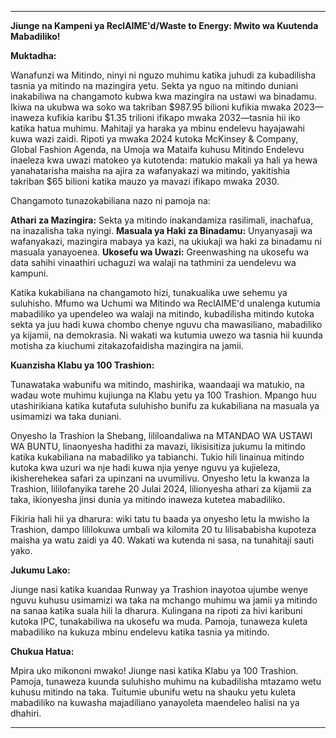 ---

**Jiunge na Kampeni ya ReclAIME'd/Waste to Energy: Mwito wa Kuutenda Mabadiliko!**

**Muktadha:**

Wanafunzi wa Mitindo, ninyi ni nguzo muhimu katika juhudi za kubadilisha tasnia ya mitindo na mazingira yetu. Sekta ya nguo na mitindo duniani inakabiliwa na changamoto kubwa kwa mazingira na ustawi wa binadamu. Ikiwa na ukubwa wa soko wa takriban $987.95 bilioni kufikia mwaka 2023—inaweza kufikia karibu $1.35 trilioni ifikapo mwaka 2032—tasnia hii iko katika hatua muhimu. Mahitaji ya haraka ya mbinu endelevu hayajawahi kuwa wazi zaidi. Ripoti ya mwaka 2024 kutoka McKinsey & Company, Global Fashion Agenda, na Umoja wa Mataifa kuhusu Mitindo Endelevu inaeleza kwa uwazi matokeo ya kutotenda: matukio makali ya hali ya hewa yanahatarisha maisha na ajira za wafanyakazi wa mitindo, yakitishia takriban $65 bilioni katika mauzo ya mavazi ifikapo mwaka 2030.

Changamoto tunazokabiliana nazo ni pamoja na:

**Athari za Mazingira:** Sekta ya mitindo inakandamiza rasilimali, inachafua, na inazalisha taka nyingi.
**Masuala ya Haki za Binadamu:** Unyanyasaji wa wafanyakazi, mazingira mabaya ya kazi, na ukiukaji wa haki za binadamu ni masuala yanayoenea.
**Ukosefu wa Uwazi:** Greenwashing na ukosefu wa data sahihi vinaathiri uchaguzi wa walaji na tathmini za uendelevu wa kampuni.

Katika kukabiliana na changamoto hizi, tunakualika uwe sehemu ya suluhisho. Mfumo wa Uchumi wa Mitindo wa ReclAIME'd unalenga kutumia mabadiliko ya upendeleo wa walaji na mitindo, kubadilisha mitindo kutoka sekta ya juu hadi kuwa chombo chenye nguvu cha mawasiliano, mabadiliko ya kijamii, na demokrasia. Ni wakati wa kutumia uwezo wa tasnia hii kuunda motisha za kiuchumi zitakazofaidisha mazingira na jamii.

**Kuanzisha Klabu ya 100 Trashion:**

Tunawataka wabunifu wa mitindo, mashirika, waandaaji wa matukio, na wadau wote muhimu kujiunga na Klabu yetu ya 100 Trashion. Mpango huu utashirikiana katika kutafuta suluhisho bunifu za kukabiliana na masuala ya usimamizi wa taka duniani.

Onyesho la Trashion la Shebang, lililoandaliwa na MTANDAO WA USTAWI WA BUNTU, linaonyesha hadithi za mavazi, likisisitiza jukumu la mitindo katika kukabiliana na mabadiliko ya tabianchi. Tukio hili linainua mitindo kutoka kwa uzuri wa nje hadi kuwa njia yenye nguvu ya kujieleza, ikisherehekea safari za upinzani na uvumilivu. Onyesho letu la kwanza la Trashion, lililofanyika tarehe 20 Julai 2024, lilionyesha athari za kijamii za taka, ikionyesha jinsi dunia ya mitindo inaweza kutetea mabadiliko.

Fikiria hali hii ya dharura: wiki tatu tu baada ya onyesho letu la mwisho la Trashion, dampo lililokuwa umbali wa kilomita 20 tu lilisababisha kupoteza maisha ya watu zaidi ya 40. Wakati wa kutenda ni sasa, na tunahitaji sauti yako.

**Jukumu Lako:**

Jiunge nasi katika kuandaa Runway ya Trashion inayotoa ujumbe wenye nguvu kuhusu usimamizi wa taka na mchango muhimu wa jamii ya mitindo na sanaa katika suala hili la dharura. Kulingana na ripoti za hivi karibuni kutoka IPC, tunakabiliwa na ukosefu wa muda. Pamoja, tunaweza kuleta mabadiliko na kukuza mbinu endelevu katika tasnia ya mitindo.

**Chukua Hatua:**

Mpira uko mikononi mwako! Jiunge nasi katika Klabu ya 100 Trashion. Pamoja, tunaweza kuunda suluhisho muhimu na kubadilisha mtazamo wetu kuhusu mitindo na taka. Tuitumie ubunifu wetu na shauku yetu kuleta mabadiliko na kuwasha majadiliano yanayoleta maendeleo halisi na ya dhahiri.

---